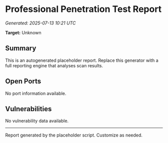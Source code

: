 # Professional Penetration Test Report
_Generated: 2025-07-13 10:21 UTC_

**Target:** Unknown

## Summary
This is an autogenerated placeholder report. Replace this generator
with a full reporting engine that analyses scan results.

## Open Ports
No port information available.

## Vulnerabilities
No vulnerability data available.

---
Report generated by the placeholder script. Customize as needed.
